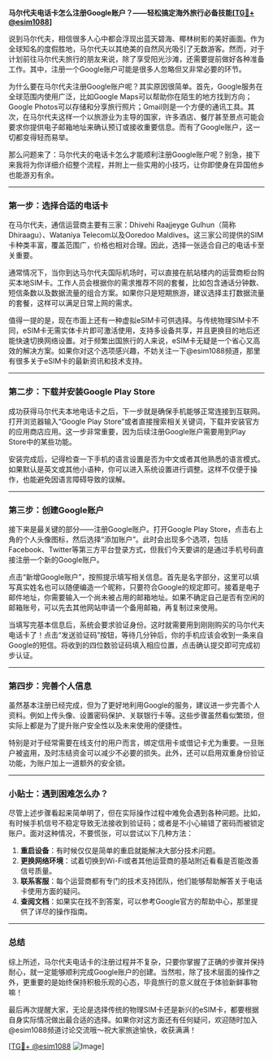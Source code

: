 **马尔代夫电话卡怎么注册Google账户？——轻松搞定海外旅行必备技能[[TG💪+ @esim1088](https://t.me/s/esim1088)]**

说到马尔代夫，相信很多人心中都会浮现出蓝天碧海、椰林树影的美好画面。作为全球知名的度假胜地，马尔代夫以其绝美的自然风光吸引了无数游客。然而，对于计划前往马尔代夫旅行的朋友来说，除了享受阳光沙滩，还需要提前做好各种准备工作。其中，注册一个Google账户可能是很多人忽略但又非常必要的环节。

为什么要在马尔代夫注册Google账户呢？其实原因很简单。首先，Google服务在全球范围内使用广泛，比如Google Maps可以帮助你在陌生的地方找到方向；Google Photos可以存储和分享旅行照片；Gmail则是一个方便的通讯工具。其次，在马尔代夫这样一个以旅游业为主导的国家，许多酒店、餐厅甚至景点可能会要求你提供电子邮箱地址来确认预订或接收重要信息。而有了Google账户，这一切都变得轻而易举。

那么问题来了：马尔代夫的电话卡怎么才能顺利注册Google账户呢？别急，接下来我将为你详细介绍整个流程，并附上一些实用的小技巧，让你即使身在异国他乡也能游刃有余。

---

### 第一步：选择合适的电话卡

在马尔代夫，通信运营商主要有三家：Dhivehi Raajjeyge Gulhun（简称Dhiraagu）、Wataniya Telecom以及Ooredoo Maldives。这三家公司提供的SIM卡种类丰富，覆盖范围广，价格也相对合理。因此，选择一张适合自己的电话卡至关重要。

通常情况下，当你到达马尔代夫国际机场时，可以直接在航站楼内的运营商柜台购买本地SIM卡。工作人员会根据你的需求推荐不同的套餐，比如包含通话分钟数、短信条数以及数据流量的组合方案。如果你只是短期旅游，建议选择主打数据流量的套餐，这样可以满足日常上网的需求。

值得一提的是，现在市面上还有一种虚拟eSIM卡可供选择。与传统物理SIM卡不同，eSIM卡无需实体卡片即可激活使用，支持多设备共享，并且更换目的地后还能快速切换网络设置。对于频繁出国旅行的人来说，eSIM卡无疑是一个省心又高效的解决方案。如果你对这个选项感兴趣，不妨关注一下@esim1088频道，那里有很多关于eSIM卡的最新资讯和技术支持。

---

### 第二步：下载并安装Google Play Store

成功获得马尔代夫本地电话卡之后，下一步就是确保手机能够正常连接到互联网。打开浏览器输入“Google Play Store”或者直接搜索相关关键词，下载并安装官方的应用商店应用。这一步非常重要，因为后续注册Google账户需要用到Play Store中的某些功能。

安装完成后，记得检查一下手机的语言设置是否为中文或者其他熟悉的语言模式。如果默认是英文或其他小语种，你可以进入系统设置进行调整。这样不仅便于操作，也能避免因语言障碍导致的误解。

---

### 第三步：创建Google账户

接下来是最关键的部分——注册Google账户。打开Google Play Store，点击右上角的个人头像图标，然后选择“添加账户”。此时会出现多个选项，包括Facebook、Twitter等第三方平台登录方式，但我们今天要讲的是通过手机号码直接注册一个新的Google账户。

点击“新增Google账户”，按照提示填写相关信息。首先是名字部分，这里可以填写真实姓名也可以随便编造一个昵称，只要符合Google的规定即可。接着是电子邮件地址，你需要输入一个尚未被占用的邮箱地址。如果不确定自己是否有空闲的邮箱账号，可以先去其他网站申请一个备用邮箱，再复制过来使用。

当填写完基本信息后，系统会要求验证身份。这时就需要用到刚刚购买的马尔代夫电话卡了！点击“发送验证码”按钮，等待几分钟后，你的手机应该会收到一条来自Google的短信。将收到的四位数验证码填入相应位置，点击确认提交即可完成初步认证。

---

### 第四步：完善个人信息

虽然基本注册已经完成，但为了更好地利用Google的服务，建议进一步完善个人资料。例如上传头像、设置密码保护、关联银行卡等。这些步骤虽然看似繁琐，但实际上都是为了提升账户安全性以及未来使用的便捷性。

特别是对于经常需要在线支付的用户而言，绑定信用卡或借记卡尤为重要。一旦账户被盗用，及时冻结资金可以减少不必要的损失。此外，还可以启用双重身份验证功能，为账户加上一道额外的安全锁。

---

### 小贴士：遇到困难怎么办？

尽管上述步骤看起来简单明了，但在实际操作过程中难免会遇到各种问题。比如，有时候手机信号不稳定导致无法接收到验证码；或者是不小心输错了密码而被锁定账户。面对这种情况，不要慌张，可以尝试以下几种方法：

1. **重启设备**：有时候仅仅是简单的重启就能解决大部分技术问题。
2. **更换网络环境**：试着切换到Wi-Fi或者其他运营商的基站附近看看是否能改善信号质量。
3. **联系客服**：每个运营商都有专门的技术支持团队，他们能够帮助解答关于电话卡使用方面的疑问。
4. **查阅文档**：如果实在找不到答案，可以参考Google官方的帮助中心，那里提供了详尽的操作指南。

---

### 总结

综上所述，马尔代夫电话卡的注册过程并不复杂，只要你掌握了正确的步骤并保持耐心，就一定能够顺利完成Google账户的创建。当然啦，除了技术层面的操作之外，更重要的是始终保持积极乐观的心态，毕竟旅行的意义就在于体验新鲜事物嘛！

最后再次提醒大家，无论是选择传统的物理SIM卡还是新兴的eSIM卡，都要根据自身实际情况做出最合适的选择。如果你对这方面还有任何疑问，欢迎随时加入@esim1088频道讨论交流哦～祝大家旅途愉快，收获满满！

[[TG💪+ @esim1088](https://t.me/s/esim1088) ![Image](https://i.postimg.cc/4NQfJmqS/Snipaste-2025-05-13-00-14-12.png)]